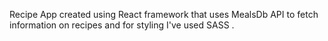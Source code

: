 Recipe App created using React framework that uses MealsDb API to fetch information on recipes
and for styling I've used SASS .
